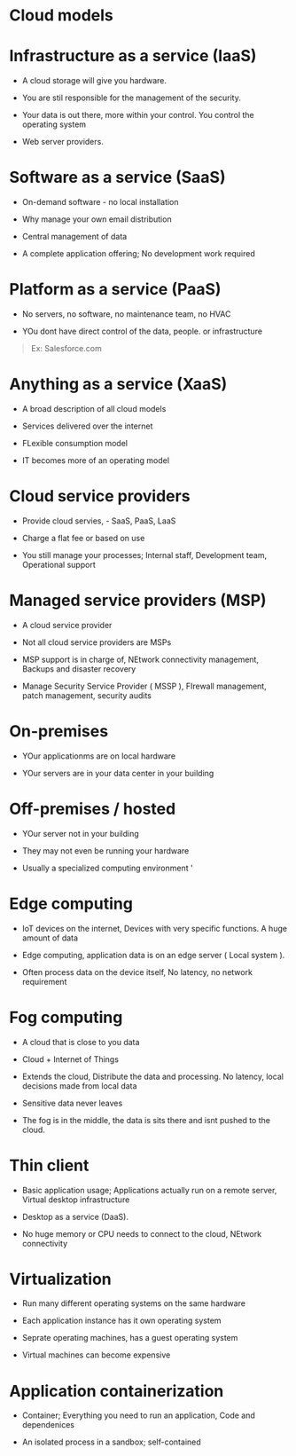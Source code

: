 # Cloud models
# Infrastructure as a service (IaaS)
* A cloud storage will give you hardware.

* You are stil responsible for the management of the security.

* Your data is out there, more within your control. You control the operating system 

* Web server providers. 

# Software as a service (SaaS)
* On-demand software - no local installation

* Why manage your own email distribution 

* Central management of data

* A complete application offering; No development work required

# Platform as a service (PaaS)
* No servers, no software, no maintenance team, no HVAC 

* YOu dont have direct control of the data, people. or infrastructure

> Ex: Salesforce.com

# Anything as a service (XaaS)
* A broad description of all cloud models

* Services delivered over the internet

* FLexible consumption model 

* IT becomes more of an operating model 

# Cloud service providers 
* Provide cloud servies, - SaaS, PaaS, LaaS 

* Charge a flat fee or based on use 

* You still manage your processes; Internal staff, Development team, Operational support

# Managed service providers (MSP)
* A cloud service provider

* Not all cloud service providers are MSPs

* MSP support is in charge of, NEtwork connectivity management, Backups and disaster recovery  

* Manage Security Service Provider ( MSSP ), FIrewall management, patch management, security audits

# On-premises 
* YOur applicationms are on local hardware

* YOur servers are in your data center in your building

# Off-premises / hosted
* YOur server not in your building

* They may not even be running your hardware

* Usually a specialized computing environment '

# Edge computing 
* IoT devices on the internet, Devices with very specific functions. A huge amount of data

* Edge computing, application data is on an edge server ( Local system ). 

* Often process data on the device itself, No latency, no network requirement

# Fog computing 
* A cloud that is close to you data 

* Cloud + Internet of Things 

* Extends the cloud, Distribute the data and processing. No latency, local decisions made from local data 

* Sensitive data never leaves

* The fog is in the middle, the data is sits there and isnt pushed to the cloud. 

# Thin client 
* Basic application usage; Applications actually run on a remote server, Virtual desktop infrastructure 

* Desktop as a service (DaaS). 

* No huge memory or CPU needs to connect to the cloud, NEtwork connectivity

# Virtualization 
* Run many different operating systems on the same hardware

* Each application instance has it own operating system

* Seprate operating machines, has a guest operating system

* Virtual machines can become expensive

# Application containerization
* Container; Everything you need to run an application, Code and dependenices

* An isolated process in a sandbox; self-contained 



















































